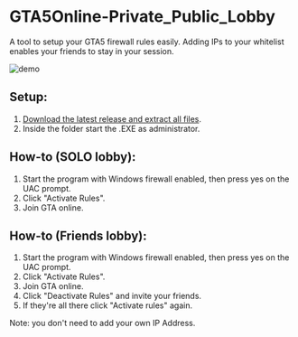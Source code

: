 # GTA5Online-Private_Public_Lobby
A tool to setup your GTA5 firewall rules easily. Adding IPs to your whitelist enables your friends to stay in your session.

![demo](https://i.imgur.com/hZsO7xM.png)

## Setup:
1. [Download the latest release and extract all files](https://github.com/CodeSwine/GTA5Online-Private_Public_Lobby/releases).
2. Inside the folder start the .EXE as administrator.

## How-to (SOLO lobby):
1. Start the program with Windows firewall enabled, then press yes on the UAC prompt.
2. Click "Activate Rules".
3. Join GTA online.

## How-to (Friends lobby):
1. Start the program with Windows firewall enabled, then press yes on the UAC prompt.
2. Click "Activate Rules".
3. Join GTA online.
4. Click "Deactivate Rules" and invite your friends.
5. If they're all there click "Activate rules" again.

Note: you don't need to add your own IP Address.

